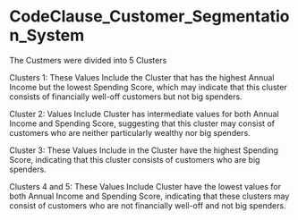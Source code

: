 # CodeClause_Customer_Segmentation_System

The Custmers were divided into 5 Clusters

Clusters 1: These Values Include the Cluster that has the highest Annual Income but the lowest Spending Score, which may indicate that this cluster consists of financially well-off customers but not big spenders.

Cluster 2: Values Include Cluster has intermediate values for both Annual Income and Spending Score, suggesting that this cluster may consist of customers who are neither particularly wealthy nor big spenders.

Cluster 3: These Values Include in the Cluster have the highest Spending Score, indicating that this cluster consists of customers who are big spenders.

Clusters 4 and 5: These Values Include Cluster have the lowest values for both Annual Income and Spending Score, indicating that these clusters may consist of customers who are not financially well-off and not big spenders.
